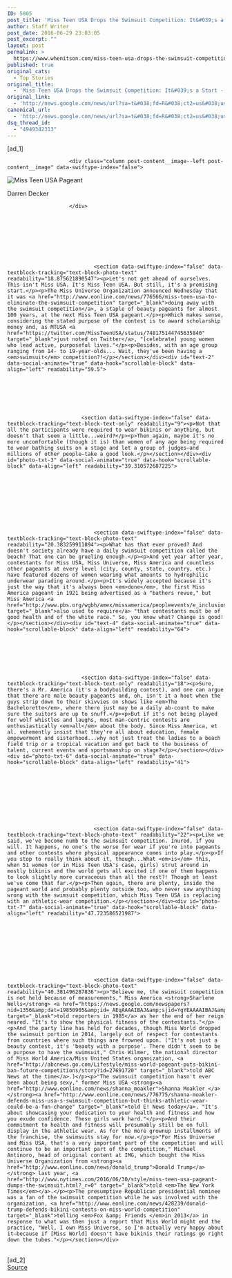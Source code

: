 ```yaml
---
ID: 5005
post_title: 'Miss Teen USA Drops the Swimsuit Competition: It&#039;s a Start &#8211; E! Online'
author: Staff Writer
post_date: 2016-06-29 23:03:05
post_excerpt: ""
layout: post
permalink: >
  https://www.whenitson.com/miss-teen-usa-drops-the-swimsuit-competition-its-a-start-e-online/
published: true
original_cats:
  - Top Stories
original_title:
  - 'Miss Teen USA Drops the Swimsuit Competition: It&#039;s a Start - E! Online'
original_link:
  - 'http://news.google.com/news/url?sa=t&#038;fd=R&#038;ct2=us&#038;usg=AFQjCNGv8r7GL9gNaiP-ZMys9oMgGMD_Dg&#038;clid=c3a7d30bb8a4878e06b80cf16b898331&#038;cid=52779142735391&#038;ei=qFN0V8D8FZPAhAGE8KOACQ&#038;url=http://www.eonline.com/news/776745/miss-teen-usa-drops-the-swimsuit-competition-it-s-a-start'
canonical_url:
  - 'http://news.google.com/news/url?sa=t&#038;fd=R&#038;ct2=us&#038;usg=AFQjCNGv8r7GL9gNaiP-ZMys9oMgGMD_Dg&#038;clid=c3a7d30bb8a4878e06b80cf16b898331&#038;cid=52779142735391&#038;ei=qFN0V8D8FZPAhAGE8KOACQ&#038;url=http://www.eonline.com/news/776745/miss-teen-usa-drops-the-swimsuit-competition-it-s-a-start'
dsq_thread_id:
  - "4949342313"
---
```

 [ad_1]
<br><div id="photo-txt-0" data-social-animate="true" data-hook="scrollable-block" data-align="left" readability="36.495948136143">

					
					
						<div class="column post-content__image--left post-content__image" data-swiftype-index="false"> 

							
													
							
								







		    


<img class="image--full" src="http://www.whenitson.com/wp-content/uploads/2016/06/Miss-Teen-USA-Drops-the-Swimsuit-Competition-It039s-a-Start-E-Online.mis" data-hook="portrait-img" title="Miss Teen USA Pageant" alt="Miss Teen USA Pageant"/><p class="image__credits">Darren Decker</p>
															

						</div>

					

									
											
					
				    		
				    		
				    		
	 			    			<section data-swiftype-index="false" data-textblock-tracking="text-block-photo-text" readability="18.875621890547"><p>Let's not get ahead of ourselves. This isn't Miss USA. It's Miss Teen USA. But still, it's a promising start.</p><p>The Miss Universe Organization announced Wednesday that it was <a href="http://www.eonline.com/news/776566/miss-teen-usa-to-eliminate-the-swimsuit-competition" target="_blank">doing away with the swimsuit competition</a>, a staple of beauty pageants for almost 100 years, at the next Miss Teen USA pageant.</p><p>Which makes sense, considering the stated purpose of the contest is to award scholarship money and, as MTUSA <a href="https://twitter.com/MissTeenUSA/status/748175144745635840" target="_blank">just noted on Twitter</a>, "[celebrate] young women who lead active, purposeful lives."</p><p>Besides, with an age group ranging from 14- to 19-year-olds... Wait, they've been having a <em>swimsuit</em> competition?!</p></section></div><div id="text-2" data-social-animate="true" data-hook="scrollable-block" data-align="left" readability="59.5">

								
				
				
			    		
			    		
			    		
 			    			<section data-swiftype-index="false" data-textblock-tracking="text-block-text-only" readability="9"><p>Not that all the participants were required to wear bikinis or anything, but doesn't that seem a little...weird?</p><p>Then again, maybe it's no more uncomfortable (though it is) than women of any age being required to wear bathing suits on a stage and let a group of judges—and millions of other people—take a good look.</p></section></div><div id="photo-txt-3" data-social-animate="true" data-hook="scrollable-block" data-align="left" readability="39.310572687225">

					
					

									
											
					
				    		
				    		
				    		
	 			    			<section data-swiftype-index="false" data-textblock-tracking="text-block-photo-text" readability="20.383259911894"><p>What has that ever proved? And doesn't society already have a daily swimsuit competition called the beach? That one can be grueling enough.</p><p>And yet year after year, contestants for Miss USA, Miss Universe, Miss America and countless other pageants at every level (city, county, state, country, etc.) have featured dozens of women wearing what amounts to hydrophilic underwear parading around.</p><p>It's widely accepted because it's just the way that it's always been <em>done</em>, the first Miss America pageant in 1921 being advertised as a "bathers revue," but Miss America <a href="http://www.pbs.org/wgbh/amex/missamerica/peopleevents/e_inclusion.html" target="_blank">also used to require</a> "that contestants must be of good health and of the white race." So, you know what? Change is good!</p></section></div><div id="text-4" data-social-animate="true" data-hook="scrollable-block" data-align="left" readability="64">

								
				
				
			    		
			    		
			    		
 			    			<section data-swiftype-index="false" data-textblock-tracking="text-block-text-only" readability="18"><p>Sure, there's a Mr. America (it's a bodybuilding contest), and one can argue that there are male beauty pageants and, oh, isn't it a hoot when the guys strip down to their skivvies on shows like <em>The Bachelorette</em>, where there just may be a daily ab-count to make sure the suitors are up to snuff.</p><p>But if it's not being played for wolf whistles and laughs, most man-centric contests are enthusiastically <em>all</em> about the body. Since Miss America, et al. vehemently insist that they're all about education, female empowerment and sisterhood...why not just treat the ladies to a beach field trip or a tropical vacation and get back to the business of talent, current events and sportsmanship on stage?</p></section></div><div id="photo-txt-6" data-social-animate="true" data-hook="scrollable-block" data-align="left" readability="41">

					
					

									
											
					
				    		
				    		
				    		
	 			    			<section data-swiftype-index="false" data-textblock-tracking="text-block-photo-text" readability="22"><p>Like we said, we've become numb to the swimsuit competition. Inured, if you will. It happens, no one's the worse for wear if you're into pageants and other contests where physical appearance comes into play.</p><p>If you stop to really think about it, though...What <em>is</em> this, when 51 women (or in Miss Teen USA's case, girls) strut around in mostly bikinis and the world gets all excited if one of them happens to look slightly more curvaceous than all the rest?! Though at least we've come that far.</p><p>Then again, there are plenty, inside the pageant world and probably plenty outside too, who never saw anything wrong with the swimsuit competition, which Miss Teen USA is replacing with an athletic-wear competition.</p></section></div><div id="photo-txt-7" data-social-animate="true" data-hook="scrollable-block" data-align="left" readability="47.723586521987">

					
					

									
											
					
				    		
				    		
				    		
	 			    			<section data-swiftype-index="false" data-textblock-tracking="text-block-photo-text" readability="40.381496287836"><p>"Believe me, the swimsuit competition is not held because of measurements," Miss America <strong>Sharlene Wells</strong> <a href="https://news.google.com/newspapers?nid=1356&amp;dat=19850905&amp;id=_AEqAAAAIBAJ&amp;sjid=YgYEAAAAIBAJ&amp;pg=5549,2903010&amp;hl=en" target="_blank">told reporters in 1985</a> as her the end of her reign neared. "It's to show the physical fitness of the contestants."</p><p>And the party line has held for decades, though Miss World dropped the swimsuit portion in 2014, largely out of respect for contestants from countries where such things are frowned upon. ("It's not just a beauty contest, it's 'beauty with a purpose'. There didn't seem to be a purpose to have the swimsuit," Chris Wilmer, the national director of Miss World America/Miss United States organization, <a href="http://abcnews.go.com/Lifestyle/miss-world-pageant-puts-bikini-ban-future-competitions/story?id=27691720" target="_blank">told ABC News at the time</a>.)</p><p>"The swimsuit competition hasn't ever been about being sexy," former Miss USA <strong><a href="http://www.eonline.com/news/shanna_moakler">Shanna Moakler </a></strong><a href="http://www.eonline.com/news/776775/shanna-moakler-defends-miss-usa-s-swimsuit-competition-but-thinks-athletic-wear-could-be-a-fun-change" target="_blank">told E! News today</a>. "It's about showcasing your dedication to your health and fitness and how you exude confidence. These girls work hard."</p><p>And their commitment to health and fitness will presumably still be on full display in the athletic wear. As for the more grownup installments of the franchise, the swimsuits stay for now.</p><p>"For Miss Universe and Miss USA, that's a very important part of the competition and will continue to be an important part of the competition," Michael Antinoro, head of original content at IMG, which bought the Miss Universe Organization from <strong><a href="http://www.eonline.com/news/donald_trump">Donald Trump</a></strong> last year, <a href="http://www.nytimes.com/2016/06/30/style/miss-teen-usa-pageant-dumps-the-swimsuit.html?_r=0" target="_blank">told <em>The New York Times</em></a>.</p><p>The presumptive Republican presidential nominee was a fan of the swimsuit competition while he was involved with the organization, <a href="http://www.eonline.com/news/428239/donald-trump-defends-bikini-contests-on-miss-world-competition" target="_blank">telling <em>Fox &amp; Friends </em>in 2013</a> in response to what was then just a report that Miss World might end the practice, "Well, I own Miss Universe, so I'm actually very happy about it—because if [Miss World] doesn't have bikinis their ratings go right down the tubes."</p></section></div>
<br>[ad_2]
<br><a href="http://news.google.com/news/url?sa=t&#038;fd=R&#038;ct2=us&#038;usg=AFQjCNGv8r7GL9gNaiP-ZMys9oMgGMD_Dg&#038;clid=c3a7d30bb8a4878e06b80cf16b898331&#038;cid=52779142735391&#038;ei=qFN0V8D8FZPAhAGE8KOACQ&#038;url=http://www.eonline.com/news/776745/miss-teen-usa-drops-the-swimsuit-competition-it-s-a-start">Source </a>